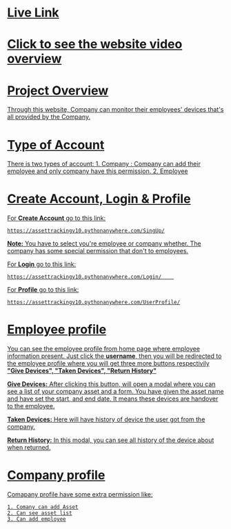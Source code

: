 # <a href="https://assettrackingv10.pythonanywhere.com/">Live Link

# <a href="https://youtu.be/GctZZNr6sVo">Click to see the website video overview

# Project Overview

Through this website, Company can monitor their employees' devices that's all provided by the Company.

# Type of Account

There is two types of account:
    1. Company : Company can add their employee and only company have this permission.
    2. Employee

# Create Account, Login & Profile

For <b>Create Account</b> go to this link:

    https://assettrackingv10.pythonanywhere.com/SingUp/

<b>Note:</b> You have to select you're employee or company whether. The company has some special permission that don't to employees.

For <b>Login</b> go to this link:

    https://assettrackingv10.pythonanywhere.com/Login/    

For <b>Profile</b> go to this link:

    https://assettrackingv10.pythonanywhere.com/UserProfile/



# Employee profile

You can see the employee profile from home page where employee information present. Just click the <b>username</b>, then you will be redirected to the employee profile where you will get three more buttons respectivily <b>"Give Devices", "Taken Devices", "Return History"</b>

<b>Give Devices:</b> After clicking this button, will open a modal where you can see a list of your company asset and a form. You have given the asset name and have set the start, and end date. It means these devices are handover to the employee. 

<b>Taken Devices:</b> Here will have history of device the user got from the company.

<b>Return History:</b> In this modal, you can see all history of the device about when returned.

# Company profile

Comapany profile have some extra permission like:

    1. Comany can add Asset
    2. Can see asset list
    3. Can add employee






